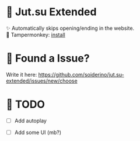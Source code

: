 # 🐸 Jut.su Extended


✨ Automatically skips opening/ending in the website. <br>
🔗 Tampermonkey: [install](https://github.com/soiderino/jut.su-extended/raw/main/jutsu-extended.user.js)


# 🐛 Found a Issue?
Write it here: https://github.com/soiderino/jut.su-extended/issues/new/choose

# 📃 TODO
- [ ] Add autoplay
- [ ] Add some UI (mb?)

